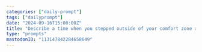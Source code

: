 ```yaml
---
categories: ["daily-prompt"]
tags: ["dailyprompt"]
date: "2024-09-16T15:00:00Z"
title: "Describe a time when you stepped outside of your comfort zone and what you learned from the experience."
type: "prompts"
mastodonID: "113147842284658649"
---
```

